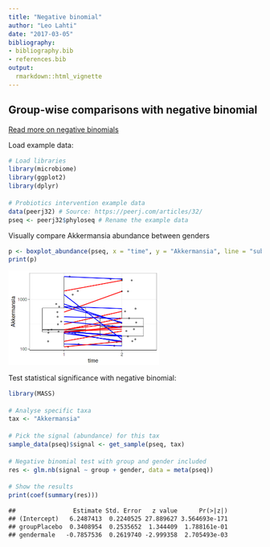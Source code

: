 ```yaml
---
title: "Negative binomial"
author: "Leo Lahti"
date: "2017-03-05"
bibliography: 
- bibliography.bib
- references.bib
output: 
  rmarkdown::html_vignette
---
```

<!--
  %\VignetteEngine{knitr::rmarkdown}
  %\VignetteIndexEntry{microbiome tutorial - comparisons}
  %\usepackage[utf8]{inputenc}
  %\VignetteEncoding{UTF-8}  
-->


## Group-wise comparisons with negative binomial

[Read more on negative binomials](http://www.ats.ucla.edu/stat/r/dae/nbreg.htm)

Load example data:


```r
# Load libraries
library(microbiome)
library(ggplot2)
library(dplyr)

# Probiotics intervention example data 
data(peerj32) # Source: https://peerj.com/articles/32/
pseq <- peerj32$phyloseq # Rename the example data
```


Visually compare Akkermansia abundance between genders


```r
p <- boxplot_abundance(pseq, x = "time", y = "Akkermansia", line = "subject", color = "gender") + scale_y_log10()
print(p)
```

<img src="figure/boxplot2-1.png" title="plot of chunk boxplot2" alt="plot of chunk boxplot2" width="300px" />

Test statistical significance with negative binomial:


```r
library(MASS)

# Analyse specific taxa
tax <- "Akkermansia"

# Pick the signal (abundance) for this tax
sample_data(pseq)$signal <- get_sample(pseq, tax)

# Negative binomial test with group and gender included
res <- glm.nb(signal ~ group + gender, data = meta(pseq))

# Show the results
print(coef(summary(res)))
```

```
##                Estimate Std. Error   z value      Pr(>|z|)
## (Intercept)   6.2487413  0.2240525 27.889627 3.564693e-171
## groupPlacebo  0.3408954  0.2535652  1.344409  1.788161e-01
## gendermale   -0.7857536  0.2619740 -2.999358  2.705493e-03
```


